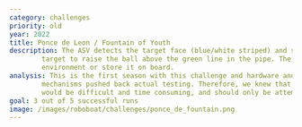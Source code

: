 ```yaml
---
category: challenges
priority: old
year: 2022
title: Ponce de Leon / Fountain of Youth
description: The ASV detects the target face (blue/white striped) and shoots enough water through the 
        target to raise the ball above the green line in the pipe. The ASV may pump the water from the 
        environment or store it on board.
analysis: This is the first season with this challenge and hardware and software development of external 
        mechanisms pushed back actual testing. Therefore, we knew that immediate mastery of this task 
        would be difficult and time consuming, and should only be attempted after other challenges.
goal: 3 out of 5 successful runs
image: /images/roboboat/challenges/ponce_de_fountain.png
---
```

